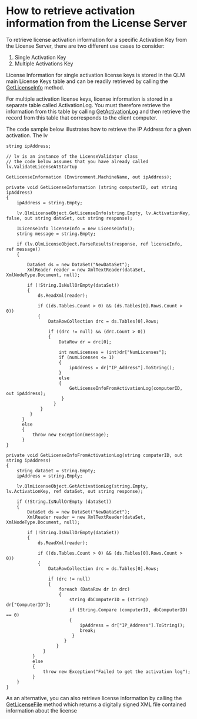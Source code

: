 # How to retrieve activation information from the License Server

To retrieve license activation information for a specific Activation Key from the License Server, there are two different use cases to consider:

1. Single Activation Key
2. Multiple Activations Key

License Information for single activation license keys is stored in the QLM main License Keys table and can be readily retrieved by calling the [GetLicenseInfo](https://support.soraco.co/hc/en-us/articles/210597466-QlmLicense-GetLicenseInfo) method.

&#x20;

For multiple activation license keys, license information is stored in a separate table called ActivationLog. You must therefore retrieve the information from this table by calling [GetActivationLog](https://support.soraco.co/hc/en-us/articles/360040197792-QlmLicense-GetActivationLog) and then retrieve the record from this table that corresponds to the client computer.

The code sample below illustrates how to retrieve the IP Address for a given activation. The lv

&#x20;

```
string ipAddress;

// lv is an instance of the LicenseValidator class 
// the code below assumes that you have already called lv.ValidateLicenseAtStartup

GetLicenseInformation (Environment.MachineName, out ipAddress);
```

&#x20;

```
private void GetLicenseInformation (string computerID, out string ipAddress)
{
    ipAddress = string.Empty;

    lv.QlmLicenseObject.GetLicenseInfo(string.Empty, lv.ActivationKey, false, out string dataSet, out string response);

    ILicenseInfo licenseInfo = new LicenseInfo();
    string message = string.Empty;

    if (lv.QlmLicenseObject.ParseResults(response, ref licenseInfo, ref message))
    {

        DataSet ds = new DataSet("NewDataSet");
        XmlReader reader = new XmlTextReader(dataSet, XmlNodeType.Document, null);

        if (!String.IsNullOrEmpty(dataSet))
        {
            ds.ReadXml(reader);

            if ((ds.Tables.Count > 0) && (ds.Tables[0].Rows.Count > 0))
            {
                DataRowCollection drc = ds.Tables[0].Rows;

                if ((drc != null) && (drc.Count > 0))
                {
                    DataRow dr = drc[0];

                    int numLicenses = (int)dr["NumLicenses"];
                    if (numLicenses <= 1)
                    {
                        ipAddress = dr["IP_Address"].ToString();
                    }
                    else
                    {
                        GetLicenseInfoFromActivationLog(computerID, out ipAddress);
                     }
                  }
             }
         }
      }
      else
      {
          throw new Exception(message);
      }
}

private void GetLicenseInfoFromActivationLog(string computerID, out string ipAddress)
{
    string dataSet = string.Empty;
    ipAddress = string.Empty;

    lv.QlmLicenseObject.GetActivationLog(string.Empty, lv.ActivationKey, ref dataSet, out string response);

    if (!String.IsNullOrEmpty (dataSet))
    {
        DataSet ds = new DataSet("NewDataSet");
        XmlReader reader = new XmlTextReader(dataSet, XmlNodeType.Document, null);

        if (!String.IsNullOrEmpty(dataSet))
        {
            ds.ReadXml(reader);

            if ((ds.Tables.Count > 0) && (ds.Tables[0].Rows.Count > 0))
            {
                DataRowCollection drc = ds.Tables[0].Rows;

                if (drc != null) 
                {
                    foreach (DataRow dr in drc)
                    {
                        string dbComputerID = (string) dr["ComputerID"];
                        if (String.Compare (computerID, dbComputerID) == 0)
                        {
                            ipAddress = dr["IP_Address"].ToString();
                            break;
                         }
                      }
                   }
              }
          }
          else
          {
              throw new Exception("Failed to get the activation log");
          }
    }
}
```

&#x20;

As an alternative, you can also retrieve license information by calling the [GetLicenseFile](https://support.soraco.co/hc/en-us/articles/360014382991-QlmLicense-GetLicenseFile) method which returns a digitally signed XML file contained information about the license
